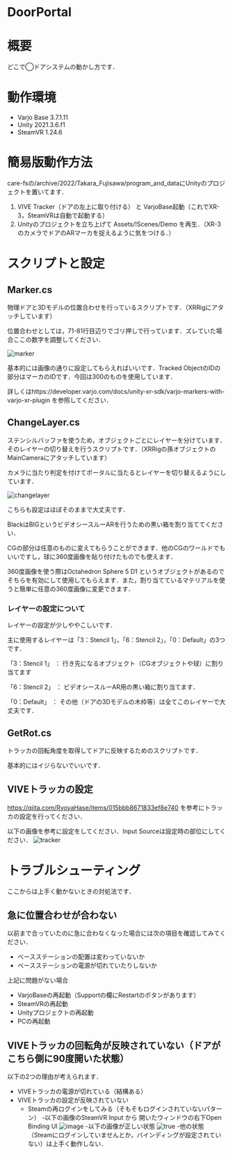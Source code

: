 # DoorPortal

# 概要
どこで◯ドアシステムの動かし方です．

# 動作環境
- Varjo Base 3.7.1.11
- Unity 2021.3.6.f1
- SteamVR 1.24.6

# 簡易版動作方法

care-fsの/archive/2022/Takara_Fujisawa/program_and_dataにUnityのプロジェクトを置いてます．

1. VIVE Tracker（ドアの左上に取り付ける） と VarjoBase起動（これでXR-3，SteamVRは自動で起動する）
1. Unityのプロジェクトを立ち上げて Assets/!Scenes/Demo を再生．（XR-3のカメラでドアのARマーカを捉えるように気をつける．）

# スクリプトと設定
## Marker.cs

物理ドアと3Dモデルの位置合わせを行っているスクリプトです．（XRRigにアタッチしています）

位置合わせとしては，71-81行目辺りでゴリ押しで行っています．ズレていた場合ここの数字を調整してください．

![marker](https://user-images.githubusercontent.com/95071487/223747943-913085b6-90e0-4382-ac78-e3ee62e6211f.png)

基本的には画像の通りに設定してもらえればいいです．Tracked ObjectのIDの部分はマーカのIDです．今回は300のものを使用しています．

詳しくはhttps://developer.varjo.com/docs/unity-xr-sdk/varjo-markers-with-varjo-xr-plugin を参照してください．


## ChangeLayer.cs

ステンシルバッファを使うため，オブジェクトごとにレイヤーを分けています．そのレイヤーの切り替えを行うスクリプトです．（XRRigの孫オブジェクトのMainCameraにアタッチしています）

カメラに当たり判定を付けてポータルに当たるとレイヤーを切り替えるようにしています．

![changelayer](https://user-images.githubusercontent.com/95071487/223747828-d6847f2c-536d-4ec8-8185-87809f775621.png)

こちらも設定はほぼそのままで大丈夫です．

BlackはBIGというビデオシースルーARを行うための黒い箱を割り当ててください．

CGの部分は任意のものに変えてもらうことができます．他のCGのワールドでもいいですし，球に360度画像を貼り付けたものでも使えます．

360度画像を使う際はOctahedron Sphere 5 D1 というオブジェクトがあるのでそちらを有効にして使用してもらえます．また，割り当てているマテリアルを使うと簡単に任意の360度画像に変更できます．

### レイヤーの設定について
レイヤーの設定が少しややこしいです．

主に使用するレイヤーは「3：Stencil 1」，「6：Stencil 2」，「0：Default」の3つです．

「3：Stencil 1」 ： 行き先になるオブジェクト（CGオブジェクトや球）に割り当てます

「6：Stencil 2」 ： ビデオシースルーAR用の黒い箱に割り当てます．

「0：Default」   ： その他（ドアの3Dモデルの木枠等）は全てこのレイヤーで大丈夫です．


## GetRot.cs

トラッカの回転角度を取得してドアに反映するためのスクリプトです．

基本的にはイジらないでいいです．

## VIVEトラッカの設定
https://qiita.com/RyoyaHase/items/015bbb8671833ef8e740 を参考にトラッカの設定を行ってください．

以下の画像を参考に設定をしてください．Input Sourceは設定時の部位にしてください．
![tracker](https://user-images.githubusercontent.com/95071487/223757270-c72ff615-3e2d-43c4-8b0c-dfa53164bf13.png)


# トラブルシューティング
ここからは上手く動かないときの対処法です．

## 急に位置合わせが合わない
以前まで合っていたのに急に合わなくなった場合には次の項目を確認してみてください．
- ベースステーションの配置は変わっていないか
- ベースステーションの電源が切れていたりしないか

上記に問題がない場合
- VarjoBaseの再起動（Supportの欄にRestartのボタンがあります）
- SteamVRの再起動
- Unityプロジェクトの再起動
- PCの再起動

## VIVEトラッカの回転角が反映されていない（ドアがこちら側に90度開いた状態）
以下の2つの理由が考えられます．
- VIVEトラッカの電源が切れている（結構ある）
- VIVEトラッカの設定が反映されていない
  - Steamの再ログインをしてみる（そもそもログインされていないパターン）
    -以下の画像のSteamVR Input から 開いたウィンドウの右下Open Binding UI
 ![image](https://user-images.githubusercontent.com/95071487/223764438-d2abb24c-8148-4748-83df-644f2d3e5d4e.png)
    -以下の画像が正しい状態
![true](https://user-images.githubusercontent.com/95071487/223773750-bfa38735-873a-4498-912b-91343449bc3f.png)
    -他の状態（Steamにログインしていませんとか，バインディングが設定されていない）は上手く動作しない．

